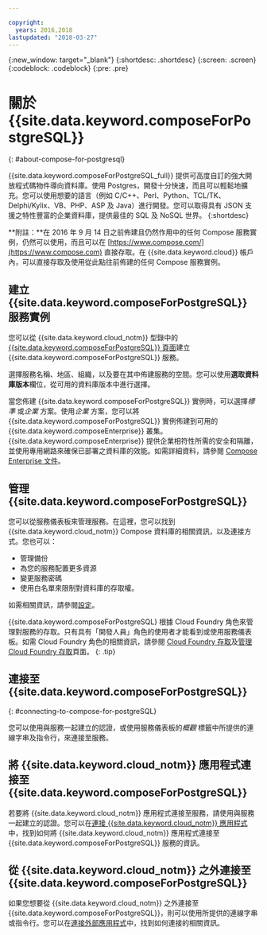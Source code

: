```yaml
---

copyright:
  years: 2016,2018
lastupdated: "2018-03-27"
---
```


{:new_window: target="_blank"}
{:shortdesc: .shortdesc}
{:screen: .screen}
{:codeblock: .codeblock}
{:pre: .pre}

# 關於 {{site.data.keyword.composeForPostgreSQL}}
{: #about-compose-for-postgresql}

{{site.data.keyword.composeForPostgreSQL_full}} 提供可高度自訂的強大開放程式碼物件導向資料庫。使用 Postgres，開發十分快速，而且可以輕鬆地擴充。您可以使用想要的語言（例如 C/C++、Perl、Python、TCL/TK、Delphi/Kylix、VB、PHP、ASP 及 Java）進行開發。您可以取得具有 JSON 支援之特性豐富的企業資料庫，提供最佳的 SQL 及 NoSQL 世界。
{:shortdesc}

**附註：**在 2016 年 9 月 14 日之前佈建且仍然作用中的任何 Compose 服務實例，仍然可以使用，而且可以在 [https://www.compose.com/](https://www.compose.com) 直接存取。在 {{site.data.keyword.cloud}} 帳戶內，可以直接存取及使用從此點往前佈建的任何 Compose 服務實例。

## 建立 {{site.data.keyword.composeForPostgreSQL}} 服務實例

您可以從 {{site.data.keyword.cloud_notm}} 型錄中的 [{{site.data.keyword.composeForPostgreSQL}} 頁面](https://console.{DomainName}/catalog/services/compose-for-postgresql/)建立 {{site.data.keyword.composeForPostgreSQL}} 服務。

選擇服務名稱、地區、組織，以及要在其中佈建服務的空間。您可以使用**選取資料庫版本**欄位，從可用的資料庫版本中進行選擇。

當您佈建 {{site.data.keyword.composeForPostgreSQL}} 實例時，可以選擇*標準* 或*企業* 方案。使用*企業* 方案，您可以將 {{site.data.keyword.composeForPostgreSQL}} 實例佈建到可用的 {{site.data.keyword.composeEnterprise}} 叢集。{{site.data.keyword.composeEnterprise}} 提供企業相符性所需的安全和隔離，並使用專用網路來確保已部署之資料庫的效能。如需詳細資料，請參閱 [Compose Enterprise 文件](../ComposeEnterprise/index.html)。

## 管理 {{site.data.keyword.composeForPostgreSQL}}

您可以從服務儀表板來管理服務。在這裡，您可以找到 {{site.data.keyword.cloud_notm}} Compose 資料庫的相關資訊，以及連接方式。您也可以：
- 管理備份
- 為您的服務配置更多資源
- 變更服務密碼
- 使用白名單來限制對資料庫的存取權。 

如需相關資訊，請參閱[設定](./dashboard-settings.html)。

{{site.data.keyword.composeForPostgreSQL} 根據 Cloud Foundry 角色來管理對服務的存取。只有具有「開發人員」角色的使用者才能看到或使用服務儀表板。如需 Cloud Foundry 角色的相關資訊，請參閱 [Cloud Foundry 存取](https://console.bluemix.net/docs/iam/cfaccess.html#cfaccess)及[管理 Cloud Foundry 存取](https://console.bluemix.net/docs/iam/mngcf.html#mngcf)頁面。
{: .tip}

## 連接至 {{site.data.keyword.composeForPostgreSQL}}
{: #connecting-to-compose-for-postgreSQL}

您可以使用與服務一起建立的認證，或使用服務儀表板的*概觀* 標籤中所提供的連線字串及指令行，來連接至服務。

## 將 {{site.data.keyword.cloud_notm}} 應用程式連接至 {{site.data.keyword.composeForPostgreSQL}}

若要將 {{site.data.keyword.cloud_notm}} 應用程式連接至服務，請使用與服務一起建立的認證。您可以在[連接 {{site.data.keyword.cloud_notm}} 應用程式](./connecting-bluemix-app.html)中，找到如何將 {{site.data.keyword.cloud_notm}} 應用程式連接至 {{site.data.keyword.composeForPostgreSQL}} 服務的資訊。

## 從 {{site.data.keyword.cloud_notm}} 之外連接至 {{site.data.keyword.composeForPostgreSQL}}

如果您想要從 {{site.data.keyword.cloud_notm}} 之外連接至 {{site.data.keyword.composeForPostgreSQL}}，則可以使用所提供的連線字串或指令行。您可以在[連接外部應用程式](./connecting-external.html)中，找到如何連接的相關資訊。
